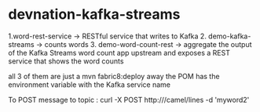 # devnation-kafka-streams

1.word-rest-service -> RESTful service that writes to Kafka
2. demo-kafka-streams -> counts words
3. demo-word-count-rest -> aggregate the output of the Kafka Streams word count app upstream and exposes a REST service 
that shows the word counts

all 3 of them are just a mvn fabric8:deploy away
the POM has the environment variable with the Kafka service name


To POST message to topic :
curl -X POST http://<route>/camel/lines -d 'myword2'
